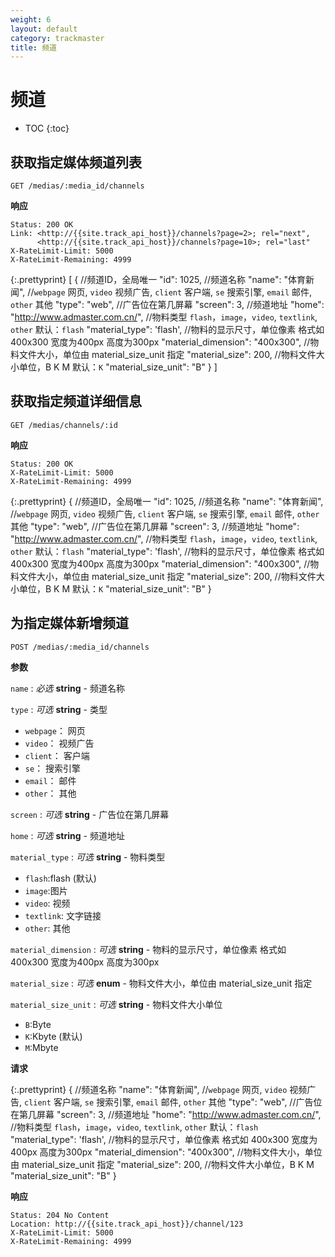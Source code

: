 ```yaml
---
weight: 6
layout: default
category: trackmaster
title: 频道
---
```


# 频道

* TOC
{:toc}


## 获取指定媒体频道列表

    GET /medias/:media_id/channels

**响应**

    Status: 200 OK
    Link: <http://{{site.track_api_host}}/channels?page=2>; rel="next",
          <http://{{site.track_api_host}}/channels?page=10>; rel="last"
    X-RateLimit-Limit: 5000
    X-RateLimit-Remaining: 4999

{:.prettyprint}
    [
       {
            //频道ID，全局唯一
            "id": 1025,
            //频道名称
            "name": "体育新闻",
            //`webpage` 网页, `video` 视频广告, `client` 客户端, `se` 搜索引擎, `email` 邮件, `other` 其他
            "type": "web",
            //广告位在第几屏幕
            "screen": 3,
            //频道地址
            "home": "http://www.admaster.com.cn/",
            //物料类型 `flash`，`image`，`video`, `textlink`, `other` 默认：`flash`
            "material_type": 'flash',
            //物料的显示尺寸，单位像素 格式如 400x300 宽度为400px 高度为300px
            "material_dimension": "400x300",
            //物料文件大小，单位由 material_size_unit 指定
            "material_size": 200,
            //物料文件大小单位，B K M 默认：`K`
            "material_size_unit": "B"
        }
    ]

## 获取指定频道详细信息

    GET /medias/channels/:id

**响应**

    Status: 200 OK
    X-RateLimit-Limit: 5000
    X-RateLimit-Remaining: 4999

{:.prettyprint}
    {
        //频道ID，全局唯一
        "id": 1025,
        //频道名称
        "name": "体育新闻",
        //`webpage` 网页, `video` 视频广告, `client` 客户端, `se` 搜索引擎, `email` 邮件, `other` 其他
        "type": "web",
        //广告位在第几屏幕
        "screen": 3,
        //频道地址
        "home": "http://www.admaster.com.cn/",
        //物料类型 `flash`，`image`，`video`, `textlink`, `other` 默认：`flash`
        "material_type": 'flash',
        //物料的显示尺寸，单位像素 格式如 400x300 宽度为400px 高度为300px
        "material_dimension": "400x300",
        //物料文件大小，单位由 material_size_unit 指定
        "material_size": 200,
        //物料文件大小单位，B K M 默认：`K`
        "material_size_unit": "B"
    }


## 为指定媒体新增频道

    POST /medias/:media_id/channels

**参数**

`name`
: _必选_ **string** - 频道名称

`type`
: _可选_ **string** - 类型

  * `webpage`： 网页
  * `video`： 视频广告
  * `client`： 客户端
  * `se`： 搜索引擎
  * `email`： 邮件
  * `other`： 其他

`screen`
: _可选_ **string** - 广告位在第几屏幕

`home`
: _可选_ **string** - 频道地址

`material_type`
: _可选_ **string** - 物料类型 

  * `flash`:flash (默认)
  * `image`:图片
  * `video`: 视频
  * `textlink`: 文字链接
  * `other`: 其他

`material_dimension`
: _可选_ **string** - 物料的显示尺寸，单位像素 格式如 400x300 宽度为400px 高度为300px

`material_size`
: _可选_ **enum** - 物料文件大小，单位由 material_size_unit 指定

`material_size_unit`
: _可选_ **string** - 物料文件大小单位

  * `B`:Byte
  * `K`:Kbyte (默认)
  * `M`:Mbyte

**请求**

{:.prettyprint}
    {
        //频道名称
        "name": "体育新闻",
        //`webpage` 网页, `video` 视频广告, `client` 客户端, `se` 搜索引擎, `email` 邮件, `other` 其他
        "type": "web",
        //广告位在第几屏幕
        "screen": 3,
        //频道地址
        "home": "http://www.admaster.com.cn/",
        //物料类型 `flash`，`image`，`video`, `textlink`, `other` 默认：`flash`
        "material_type": 'flash',
        //物料的显示尺寸，单位像素 格式如 400x300 宽度为400px 高度为300px
        "material_dimension": "400x300",
        //物料文件大小，单位由 material_size_unit 指定
        "material_size": 200,
        //物料文件大小单位，B K M
        "material_size_unit": "B"
    }


**响应**

    Status: 204 No Content
    Location: http://{{site.track_api_host}}/channel/123
    X-RateLimit-Limit: 5000
    X-RateLimit-Remaining: 4999
